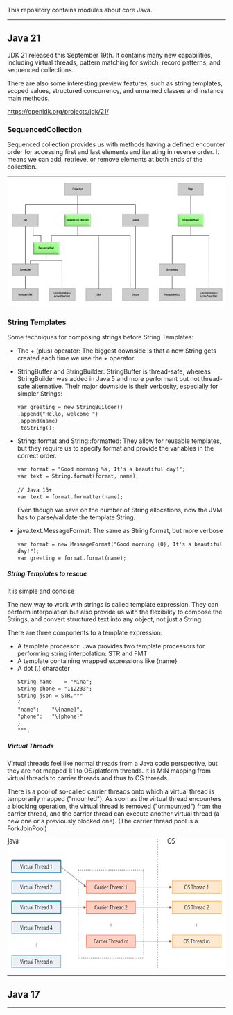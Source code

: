 This repository contains modules about core Java.

---

## Java 21

JDK 21 released this September 19th. It contains many new capabilities, including virtual threads, pattern matching for switch, record
patterns, and sequenced collections.

There are also some interesting preview features, such as string templates, scoped values, structured concurrency, and unnamed classes and
instance main methods.

https://openjdk.org/projects/jdk/21/

### SequencedCollection

Sequenced collection provides us with methods having a defined encounter order for accessing first and last elements and iterating in
reverse order.
It means we can add, retrieve, or remove elements at both ends of the collection.

<img alt="Sequenced Collections" height="300" src="sequenced-collection-type-hierarchy.png" width="800"/>


### String Templates

Some techniques for composing strings before String Templates:

* The + (plus) operator: The biggest downside is that a new String gets created each time we use the + operator.
* StringBuffer and StringBuilder:
  StringBuffer is thread-safe, whereas StringBuilder was added in Java 5 and more performant but not thread-safe alternative.
  Their major downside is their verbosity, especially for simpler Strings:
  ```
  var greeting = new StringBuilder()
  .append("Hello, welcome ")
  .append(name)
  .toString();
  ```

* String::format and String::formatted: They allow for reusable templates, but they require us to specify format and provide the variables
  in the correct order.
  ```
  var format = "Good morning %s, It's a beautiful day!";
  var text = String.format(format, name);

  // Java 15+
  var text = format.formatter(name);
  ```
  Even though we save on the number of String allocations, now the JVM has to parse/validate the template String.
* java.text.MessageFormat: The same as String format, but more verbose
  ```
  var format = new MessageFormat("Good morning {0}, It's a beautiful day!");
  var greeting = format.format(name);
  ```

##### String Templates to rescue
It is simple and concise

The new way to work with strings is called template expression. They can perform interpolation but also provide us with the flexibility to compose the Strings, and convert structured text into any object, not just a String.

There are three components to a template expression:
* A template processor: Java provides two template processors for performing string interpolation: STR and FMT
* A template containing wrapped expressions like \{name}
* A dot (.) character
  ```
  String name    = "Mina";
  String phone = "112233";
  String json = STR."""
  {
  "name":    "\{name}",
  "phone":   "\{phone}"
  }
  """;
  ```
##### Virtual Threads

Virtual threads feel like normal threads from a Java code perspective, but they are not mapped 1:1 to OS/platform threads.
It is M:N mapping from virtual threads to carrier threads and thus to OS threads.

There is a pool of so-called carrier threads onto which a virtual thread is temporarily mapped ("mounted"). 
As soon as the virtual thread encounters a blocking operation, the virtual thread is removed ("unmounted") from the carrier thread, and the carrier thread can execute another virtual thread (a new one or a previously blocked one).
(The carrier thread pool is a ForkJoinPool)

<img alt="Virtual Threads" height="300" src="virtual-threads-mapped-to-carrier-threads.png" width="800"/>

---

## Java 17

---
